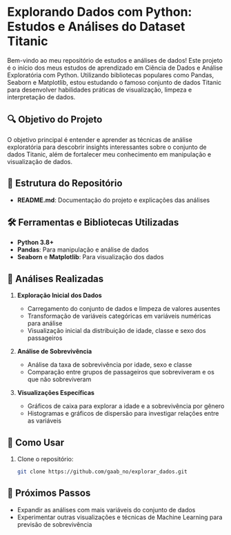 # Explorando Dados com Python: Estudos e Análises do Dataset Titanic

Bem-vindo ao meu repositório de estudos e análises de dados! Este projeto é o início dos meus estudos de aprendizado em Ciência de Dados e Análise Exploratória com Python. Utilizando bibliotecas populares como Pandas, Seaborn e Matplotlib, estou estudando o famoso conjunto de dados Titanic para desenvolver habilidades práticas de visualização, limpeza e interpretação de dados.

## 🔍 Objetivo do Projeto
O objetivo principal é entender e aprender as  técnicas de análise exploratória para descobrir insights interessantes sobre o conjunto de dados Titanic, além de fortalecer meu conhecimento em manipulação e visualização de dados. 

## 📂 Estrutura do Repositório

- **README.md**: Documentação do projeto e explicações das análises

## 🛠 Ferramentas e Bibliotecas Utilizadas

- **Python 3.8+**
- **Pandas**: Para manipulação e análise de dados
- **Seaborn** e **Matplotlib**: Para visualização dos dados

## 🧪 Análises Realizadas

1. **Exploração Inicial dos Dados**
   - Carregamento do conjunto de dados e limpeza de valores ausentes
   - Transformação de variáveis categóricas em variáveis numéricas para análise
   - Visualização inicial da distribuição de idade, classe e sexo dos passageiros

2. **Análise de Sobrevivência**
   - Análise da taxa de sobrevivência por idade, sexo e classe
   - Comparação entre grupos de passageiros que sobreviveram e os que não sobreviveram

3. **Visualizações Específicas**
   - Gráficos de caixa para explorar a idade e a sobrevivência por gênero
   - Histogramas e gráficos de dispersão para investigar relações entre as variáveis

## 🚀 Como Usar

1. Clone o repositório:
    ```bash
    git clone https://github.com/gaab_no/explorar_dados.git
    ```

## 🌱 Próximos Passos

- Expandir as análises com mais variáveis do conjunto de dados
- Experimentar outras visualizações e técnicas de Machine Learning para previsão de sobrevivência


